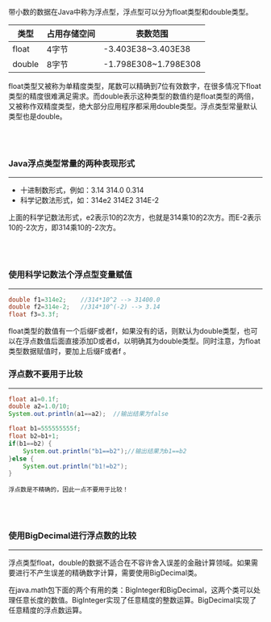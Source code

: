 带小数的数据在Java中称为浮点型，浮点型可以分为float类型和double类型。

| 类型   | 占用存储空间 | 表数范围             |
| ------ | ------------ | -------------------- |
| float  | 4字节        | -3.403E38~3.403E38   |
| double | 8字节        | -1.798E308~1.798E308 |

float类型又被称为单精度类型，尾数可以精确到7位有效数字，在很多情况下float类型的精度很难满足需求。而double表示这种类型的数值约是float类型的两倍，又被称作双精度类型，绝大部分应用程序都采用double类型。浮点类型常量默认类型也是double。

<br><br>

### Java浮点类型常量的两种表现形式

---

- 十进制数形式，例如：3.14	314.0	0.314
- 科学记数法形式，如：314e2	314E2	314E-2

上面的科学记数法形式，e2表示10的2次方，也就是314乘10的2次方。而E-2表示10的-2次方，即314乘10的-2次方。

<br><br>

### 使用科学记数法个浮点型变量赋值

---

```java
double f1=314e2;	//314*10^2 --> 31400.0
double f2=314e-2;	//314*10^(-2) --> 3.14
float f3=3.3f;
```

float类型的数值有一个后缀F或者f，如果没有的话，则默认为double类型，也可以在浮点数值后面直接添加D或者d，以明确其为double类型。同时注意，为float类型数据赋值时，要加上后缀F或者f 。

### 浮点数不要用于比较

---

```java
float a1=0.1f;
double a2=1.0/10;
System.out.println(a1==a2);  //输出结果为false
```

```java
float b1=555555555f;
float b2=b1+1;
if(b1==b2) {
	System.out.println("b1==b2");//输出结果为b1==b2
}else {
	System.out.println("b1!=b2");
}
```

`浮点数是不精确的，因此一点不要用于比较！`

<br><br>

### 使用BigDecimal进行浮点数的比较

---

浮点类型float，double的数据不适合在不容许舍入误差的金融计算领域。如果需要进行不产生误差的精确数字计算，需要使用BigDecimal类。

在java.math包下面的两个有用的类：BigInteger和BigDecimal，这两个类可以处理任意长度的数值。BigInteger实现了任意精度的整数运算。BigDecimal实现了任意精度的浮点数运算。